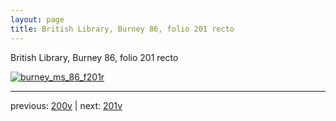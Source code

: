 ```yaml
---
layout: page
title: British Library, Burney 86, folio 201 recto
---
```


British Library, Burney 86, folio 201 recto

[![burney_ms_86_f201r](http://www.homermultitext.org/iipsrv?IIIF=/project/homer/pyramidal/deepzoom/bl/burney86imgs/v1/burney_ms_86_f201r.tif/full/800,/0/default.jpg)](http://www.homermultitext.org/ict2/?urn=urn:cite2:bl:burney86imgs.v1:burney_ms_86_f201r) 

---

previous:  [200v](../200v/) | next: [201v](../201v/)